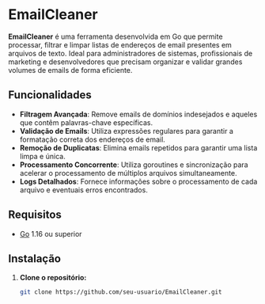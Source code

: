 # EmailCleaner

**EmailCleaner** é uma ferramenta desenvolvida em Go que permite processar, filtrar e limpar listas de endereços de email presentes em arquivos de texto. Ideal para administradores de sistemas, profissionais de marketing e desenvolvedores que precisam organizar e validar grandes volumes de emails de forma eficiente.

## Funcionalidades

- **Filtragem Avançada**: Remove emails de domínios indesejados e aqueles que contêm palavras-chave específicas.
- **Validação de Emails**: Utiliza expressões regulares para garantir a formatação correta dos endereços de email.
- **Remoção de Duplicatas**: Elimina emails repetidos para garantir uma lista limpa e única.
- **Processamento Concorrente**: Utiliza goroutines e sincronização para acelerar o processamento de múltiplos arquivos simultaneamente.
- **Logs Detalhados**: Fornece informações sobre o processamento de cada arquivo e eventuais erros encontrados.

## Requisitos

- [Go](https://golang.org/) 1.16 ou superior

## Instalação

1. **Clone o repositório:**

   ```bash
   git clone https://github.com/seu-usuario/EmailCleaner.git
